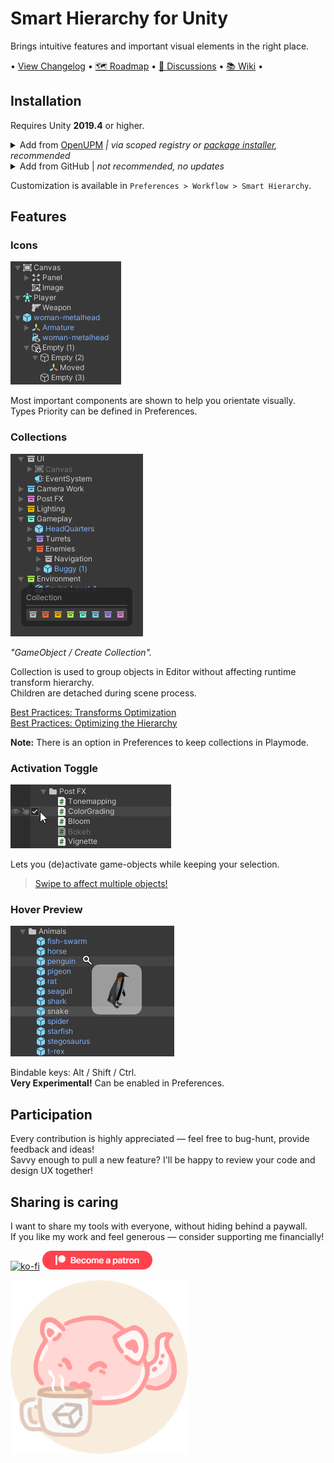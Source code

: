 # Smart Hierarchy for Unity
Brings intuitive features and important visual elements in the right place.

• [View Changelog](CHANGELOG.md) 
• [🗺 Roadmap](https://github.com/neon-age/Smart-Hierarchy/projects/1) 
• [💬 Discussions](https://github.com/neon-age/Smart-Hierarchy/discussions)
• [📚 Wiki](https://github.com/neon-age/Smart-Hierarchy/wiki) •

## Installation
Requires Unity **2019.4** or higher.
<details>
<summary>Add from <a href="https://openupm.com/packages/com.av.smart-hierarchy/">OpenUPM</a> <em>| via scoped registry or <a href="https://openupm.com/packages/com.av.smart-hierarchy/#modal-packageinstaller">package installer</a>, recommended</em></summary>
  
&emsp;To add a package via scoped registry:
  
- Open `Edit/Project Settings/Package Manager`
- Add a new Scoped Registry:
  ```
  Name: OpenUPM
  URL:  https://package.openupm.com/
  Scope(s): com.av
  ```
- Open `Window/Package Manager`
- Click <kbd>+</kbd>
- <kbd>Add from Git URL</kbd>
- `com.av.smart-hierarchy` <kbd>Add</kbd>
</details>

<details>
<summary>Add from GitHub | <em>not recommended, no updates </em></summary>
  
- Open `Window/Package Manager`
- Click <kbd>+</kbd>
- <kbd>Add from Git URL</kbd>
- `https://github.com/neon-age/Smart-Hierarchy.git` `#branch-name` <kbd>Add</kbd>

&emsp;Note that you won't be able to receive updates through Package Manager this way, you'll have to update manually.
</details>

Customization is available in `Preferences > Workflow > Smart Hierarchy`.

## Features
### Icons
![Icons](.github/images/Icons.png)

Most important components are shown to help you orientate visually.\
Types Priority can be defined in Preferences.

### Collections
![Collections](.github/images/Collections.png)

*"GameObject / Create Collection".*

Collection is used to group objects in Editor without affecting runtime transform hierarchy.\
Children are detached during scene process.

[Best Practices: Transforms Optimization](https://unity.com/ru/how-to/best-practices-performance-optimization-unity#transforms) \
[Best Practices: Optimizing the Hierarchy](https://blogs.unity3d.com/ru/2017/06/29/best-practices-from-the-spotlight-team-optimizing-the-hierarchy/)

**Note:** There is an option in Preferences to keep collections in Playmode.

### Activation Toggle
![Activation Toggle](.github/images/ActivationToggle.png)

Lets you (de)activate game-objects while keeping your selection.
> [Swipe to affect multiple objects!](https://github.com/neon-age/Smart-Hierarchy/wiki/Activation-Toggle)

### Hover Preview
![Hover Preview](.github/images/HoverPreview.png)

Bindable keys: Alt / Shift / Ctrl.\
**Very Experimental!** Can be enabled in Preferences.

## Participation
Every contribution is highly appreciated — feel free to bug-hunt, provide feedback and ideas!\
Savvy enough to pull a new feature? I'll be happy to review your code and design UX together!

## Sharing is caring
I want to share my tools with everyone, without hiding behind a paywall.\
If you like my work and feel generous — consider supporting me financially!

[![ko-fi](https://www.ko-fi.com/img/githubbutton_sm.svg)](https://ko-fi.com/L4L02M51R)
[![patreon](.github/become-a-patron.png)](https://www.patreon.com/neonage?fan_landing=true)

![ko-fi](.github/coffee%20cup.png)
